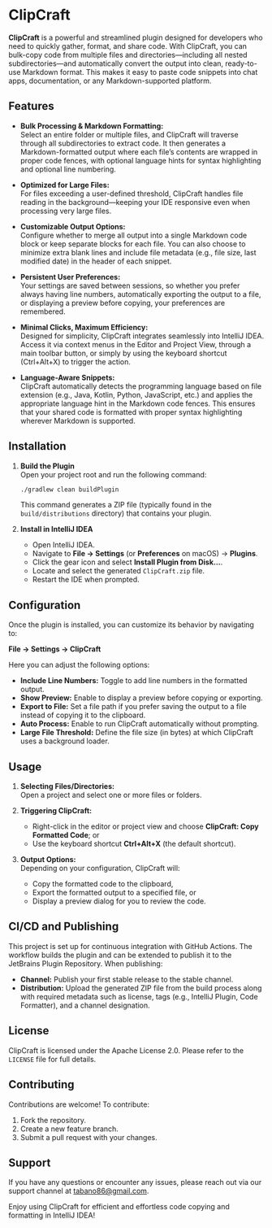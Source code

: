 # ClipCraft

**ClipCraft** is a powerful and streamlined plugin designed for developers who need to quickly gather, format, and share
code. With ClipCraft, you can bulk-copy code from multiple files and directories—including all nested subdirectories—and
automatically convert the output into clean, ready-to-use Markdown format. This makes it easy to paste code snippets
into chat apps, documentation, or any Markdown-supported platform.

## Features

- **Bulk Processing & Markdown Formatting:**\
  Select an entire folder or multiple files, and ClipCraft will traverse through all subdirectories to extract code. It
  then generates a Markdown-formatted output where each file’s contents are wrapped in proper code fences, with optional
  language hints for syntax highlighting and optional line numbering.

- **Optimized for Large Files:**\
  For files exceeding a user-defined threshold, ClipCraft handles file reading in the background—keeping your IDE
  responsive even when processing very large files.

- **Customizable Output Options:**\
  Configure whether to merge all output into a single Markdown code block or keep separate blocks for each file. You can
  also choose to minimize extra blank lines and include file metadata (e.g., file size, last modified date) in the
  header of each snippet.

- **Persistent User Preferences:**\
  Your settings are saved between sessions, so whether you prefer always having line numbers, automatically exporting
  the output to a file, or displaying a preview before copying, your preferences are remembered.

- **Minimal Clicks, Maximum Efficiency:**\
  Designed for simplicity, ClipCraft integrates seamlessly into IntelliJ IDEA. Access it via context menus in the Editor
  and Project View, through a main toolbar button, or simply by using the keyboard shortcut (Ctrl+Alt+X) to trigger the
  action.

- **Language-Aware Snippets:**\
  ClipCraft automatically detects the programming language based on file extension (e.g., Java, Kotlin, Python,
  JavaScript, etc.) and applies the appropriate language hint in the Markdown code fences. This ensures that your shared
  code is formatted with proper syntax highlighting wherever Markdown is supported.

## Installation

1. **Build the Plugin**  
   Open your project root and run the following command:
   ```bash
   ./gradlew clean buildPlugin
   ```
   This command generates a ZIP file (typically found in the `build/distributions` directory) that contains your plugin.

2. **Install in IntelliJ IDEA**
    - Open IntelliJ IDEA.
    - Navigate to **File → Settings** (or **Preferences** on macOS) → **Plugins**.
    - Click the gear icon and select **Install Plugin from Disk…**.
    - Locate and select the generated `ClipCraft.zip` file.
    - Restart the IDE when prompted.

## Configuration

Once the plugin is installed, you can customize its behavior by navigating to:

**File → Settings → ClipCraft**

Here you can adjust the following options:

- **Include Line Numbers:** Toggle to add line numbers in the formatted output.
- **Show Preview:** Enable to display a preview before copying or exporting.
- **Export to File:** Set a file path if you prefer saving the output to a file instead of copying it to the clipboard.
- **Auto Process:** Enable to run ClipCraft automatically without prompting.
- **Large File Threshold:** Define the file size (in bytes) at which ClipCraft uses a background loader.

## Usage

1. **Selecting Files/Directories:**  
   Open a project and select one or more files or folders.

2. **Triggering ClipCraft:**
    - Right-click in the editor or project view and choose **ClipCraft: Copy Formatted Code**; or
    - Use the keyboard shortcut **Ctrl+Alt+X** (the default shortcut).

3. **Output Options:**  
   Depending on your configuration, ClipCraft will:
    - Copy the formatted code to the clipboard,
    - Export the formatted output to a specified file, or
    - Display a preview dialog for you to review the code.

## CI/CD and Publishing

This project is set up for continuous integration with GitHub Actions. The workflow builds the plugin and can be
extended to publish it to the JetBrains Plugin Repository. When publishing:

- **Channel:** Publish your first stable release to the stable channel.
- **Distribution:** Upload the generated ZIP file from the build process along with required metadata such as license,
  tags (e.g., IntelliJ Plugin, Code Formatter), and a channel designation.

## License

ClipCraft is licensed under the Apache License 2.0. Please refer to the `LICENSE` file for full details.

## Contributing

Contributions are welcome! To contribute:

1. Fork the repository.
2. Create a new feature branch.
3. Submit a pull request with your changes.

## Support

If you have any questions or encounter any issues, please reach out via our support channel
at [tabano86@gmail.com](mailto:tabano86@gmail.com).

Enjoy using ClipCraft for efficient and effortless code copying and formatting in IntelliJ IDEA!